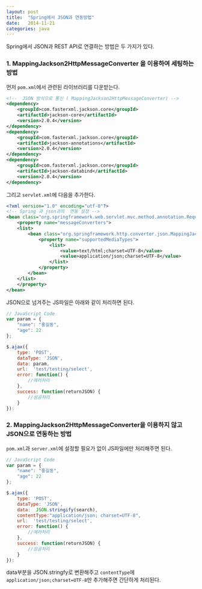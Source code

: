 ```yaml
---
layout: post
title:  "Spring에서 JSON과 연동방법"
date:   2014-11-21
categories: java
---
```


Spring에서 JSON과 REST API로 연결하는 방법은 두 가지가 있다.

### 1. MappingJackson2HttpMessageConverter 을 이용하여 세팅하는 방법

먼저 `pom.xml`에서 관련된 라이브러리를 다운받는다.

```xml
<!--  JSON 방식으로 통신 ( MappingJackson2HttpMessageConverter) -->
<dependency>
    <groupId>com.fasterxml.jackson.core</groupId>
    <artifactId>jackson-core</artifactId>
    <version>2.0.4</version>
</dependency>
<dependency>
    <groupId>com.fasterxml.jackson.core</groupId>
    <artifactId>jackson-annotations</artifactId>
    <version>2.0.4</version>
</dependency>
<dependency>
    <groupId>com.fasterxml.jackson.core</groupId>
    <artifactId>jackson-databind</artifactId>
    <version>2.0.4</version>
</dependency>
```    

그리고 `servlet.xml`에 다음을 추가한다.

```xml
<?xml version="1.0" encoding="utf-8"?>
<!-- Spring 과 json과의  연동 설정 -->   
<bean class="org.springframework.web.servlet.mvc.method.annotation.RequestMappingHandlerAdapter">
    <property name="messageConverters">
    <list>    
        <bean class="org.springframework.http.converter.json.MappingJackson2HttpMessageConverter">
            <property name="supportedMediaTypes">
                <list>
                    <value>text/html;charset=UTF-8</value>
                    <value>application/json;charset=UTF-8</value>
                </list>
            </property>
        </bean>            
    </list>
    </property>                        
</bean>    
```

JSON으로 넘겨주는 JS파일은 아래와 같이 처리하면 된다.

```javascript
// JavaScript Code
var param = {
    "name": "홍길동",
    "age": 22    
};

$.ajax({
    type: 'POST',
    dataType: 'JSON',
    data: param,
    url:  'test/testing/select',
    error: function() {
    	//에러처리
    },                
    success: function(returnJSON) {
    	//성공처리
	}    
}):
```

### 2. MappingJackson2HttpMessageConverter을 이용하지 않고 JSON으로 연동하는 방법

`pom.xml`과 `server.xml`에 설정할 필요가 없이
JS파일에만 처리해주면 된다.

```javascript
// JavaScript Code
var param = {
    "name": "홍길동",
    "age": 22    
};

$.ajax({
    type: 'POST',
    dataType: 'JSON',
    data:  JSON.stringify(search),
    contentType:"application/json; charset=UTF-8",
    url:  'test/testing/select',
    error: function() {
        //에러처리
    },                
    success: function(returnJSON) {
    	//성공처리
	}    
}):
```

data부분을 JSON.stringfy로 변환해주고 `contentType`에 `application/json;charset=UTF-8`만 추가해주면 간단하게 처리된다.
